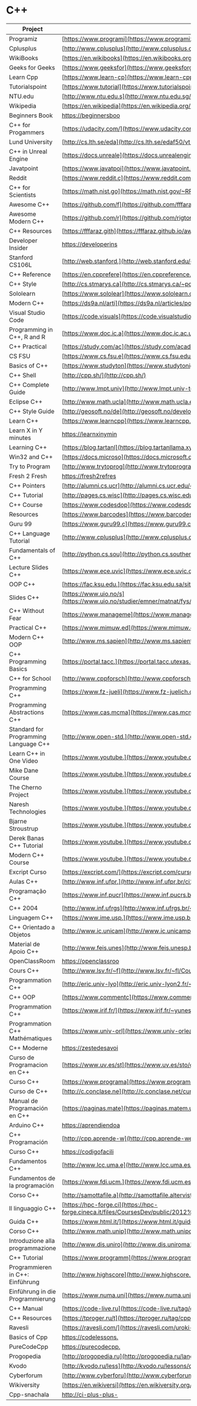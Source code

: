 # C++

| Project                               | URL                                                                                                                                                           | Language |
|---------------------------------------|----------------------------------------------------------------------------------------------------------------------------------------------------------------------|----------|
| Programiz                             | [https://www.programi](https://www.programiz.com/cpp-programming)                                                                                                    | EN       |
| Cplusplus                             | [http://www.cplusplus](http://www.cplusplus.com/doc/tutorial/)                                                                                                       | EN       |
| WikiBooks                             | [https://en.wikibooks](https://en.wikibooks.org/wiki/C%2B%2B_Programming)                                                                                            | EN       |
| Geeks for Geeks                       | [https://www.geeksfor](https://www.geeksforgeeks.org/c-plus-plus/)                                                                                                   | EN       |
| Learn Cpp                             | [https://www.learn-cp](https://www.learn-cpp.org/)                                                                                                                   | EN       |
| Tutorialspoint                        | [https://www.tutorial](https://www.tutorialspoint.com/cplusplus/)                                                                                                    | EN       |
| NTU.edu                               | [http://www.ntu.edu.s](http://www.ntu.edu.sg/home/ehchua/programming/cpp/cp0_introduction.html)                                                                      | EN       |
| Wikipedia                             | [https://en.wikipedia](https://en.wikipedia.org/wiki/C%2B%2B)                                                                                                        | EN       |
| Beginners Book                        | [https://beginnersboo](https://beginnersbook.com/2017/08/c-plus-plus-tutorial-for-beginners/)                                                                        | EN       |
| C++ for Progammers                    | [https://udacity.com/](https://www.udacity.com/course/c-for-programmers--ud210)                                                                                       | EN       |
| Lund University                       | [http://cs.lth.se/eda](http://cs.lth.se/edaf50/vt18/lectures/)                                                                                                       | EN       |
| C++ in Unreal Engine                  | [https://docs.unreale](https://docs.unrealengine.com/en-us/Programming/Introduction)                                                                                 | EN       |
| Javatpoint                            | [https://www.javatpoi](https://www.javatpoint.com/cpp-tutorial)                                                                                                      | EN       |
| Reddit                                | [https://www.reddit.c](https://www.reddit.com/r/cpp/)                                                                                                                | EN       |
| C++ for Scientists                    | [https://math.nist.go](https://math.nist.gov/~RPozo/c++class/)                                                                                                       | EN       |
| Awesome C++                           | [https://github.com/f](https://github.com/fffaraz/awesome-cpp)                                                                                                       | EN       |
| Awesome Modern C++                    | [https://github.com/r](https://github.com/rigtorp/awesome-modern-cpp)                                                                                                | EN       |
| C++ Resources                         | [https://fffaraz.gith](https://fffaraz.github.io/awesome-cpp/)                                                                                                       | EN       |
| Developer Insider                     | [https://developerins](https://developerinsider.co/c-and-cpp-insider/)                                                                                               | EN       |
| Stanford CS106L                       | [http://web.stanford.](http://web.stanford.edu/class/cs106l/handouts/full_course_reader.pdf)                                                                         | EN       |
| C++ Reference                         | [https://en.cpprefere](https://en.cppreference.com/w/)                                                                                                               | EN       |
| C++ Style                             | [http://cs.stmarys.ca](http://cs.stmarys.ca/~porter/csc/ref/cpp_style.html)                                                                                          | EN       |
| Sololearn                             | [https://www.sololear](https://www.sololearn.com/Course/CPlusPlus/)                                                                                                  | EN       |
| Modern C++                            | [https://ds9a.nl/arti](https://ds9a.nl/articles/posts/c++-1/)                                                                                                        | EN       |
| Visual Studio Code                    | [https://code.visuals](https://code.visualstudio.com/docs/languages/cpp)                                                                                             | EN       |
| Programming in C++, R and R           | [https://www.doc.ic.a](https://www.doc.ic.ac.uk/lab/cplus/c++.rules/)                                                                                                | EN       |
| C++ Practical                         | [https://study.com/ac](https://study.com/academy/lesson/practical-application-for-c-plus-plus-programming-functions.html)                                            | EN       |
| CS FSU                                | [https://www.cs.fsu.e](https://www.cs.fsu.edu/~vastola/cop3014/index.html)                                                                                           | EN       |
| Basics of C++                         | [https://www.studyton](https://www.studytonight.com/cpp/basics-of-cpp.php)                                                                                           | EN       |
| C++ Shell                             | [http://cpp.sh/](http://cpp.sh/)                                                                                                                                     | EN       |
| C++ Complete Guide                    | [http://www.lmpt.univ](http://www.lmpt.univ-tours.fr/~volkov/C++.pdf)                                                                                                | EN       |
| Eclipse C++                           | [http://www.math.ucla](http://www.math.ucla.edu/~anderson/UsingEclipseCPP/)                                                                                          | EN       |
| C++ Style Guide                       | [http://geosoft.no/de](http://geosoft.no/development/cppstyle.html)                                                                                                  | EN       |
| Learn C++                             | [https://www.learncpp](https://www.learncpp.com/)                                                                                                                    | EN       |
| Learn X in Y minutes                  | [https://learnxinymin](https://learnxinyminutes.com/docs/c++/)                                                                                                       | EN       |
| Learning C++                          | [https://blog.tartanl](https://blog.tartanllama.xyz/learning-cpp/)                                                                                                   | EN       |
| Win32 and C++                         | [https://docs.microso](https://docs.microsoft.com/en-us/windows/desktop/learnwin32/learn-to-program-for-windows)                                                     | EN       |
| Try to Program                        | [http://www.trytoprog](http://www.trytoprogram.com/cplusplus-programming/)                                                                                           | EN       |
| Fresh 2 Fresh                         | [https://fresh2refres](https://fresh2refresh.com/cpp-tutorial/)                                                                                                      | EN       |
| C++ Pointers                          | [http://alumni.cs.ucr](http://alumni.cs.ucr.edu/~pdiloren/C++_Pointers/)                                                                                             | EN       |
| C++ Tutorial                          | [http://pages.cs.wisc](http://pages.cs.wisc.edu/~hasti/cs368/CppTutorial/index.html)                                                                                 | EN       |
| C++ Course                            | [https://www.codesdop](https://www.codesdope.com/cpp-introduction/)                                                                                                  | EN       |
| Resources                             | [https://www.barcodes](https://www.barcodesinc.com/articles/learn-cpp.htm)                                                                                           | EN       |
| Guru 99                               | [https://www.guru99.c](https://www.guru99.com/cpp-tutorial.html)                                                                                                     | EN       |
| C++ Language Tutorial                 | [http://www.cplusplus](http://www.cplusplus.com/files/tutorial.pdf)                                                                                                  | EN       |
| Fundamentals of C++                   | [http://python.cs.sou](http://python.cs.southern.edu/cppbook/progcpp.pdf)                                                                                            | EN       |
| Lecture Slides C++                    | [https://www.ece.uvic](https://www.ece.uvic.ca/~frodo/cppbook/downloads/lecture_slides_for_programming_in_c++-2018-02-15.pdf)                                        | EN       |
| OOP C++                               | [https://fac.ksu.edu.](https://fac.ksu.edu.sa/sites/default/files/ObjectOrientedProgramminginC4thEdition.pdf)                                                        | EN       |
| Slides C++                            | [https://www.uio.no/s](https://www.uio.no/studier/emner/matnat/fys/FYS3150/h07/undervisningsmateriale/Slides%20from%20Lectures/iv3830slides_1.pdf)                   | EN       |
| C++ Without Fear                      | [https://www.manageme](https://www.managementboek.nl/code/inkijkexemplaar/9780134314303/c-without-fear-engels-brian-overland.pdf)                                    | EN       |
| Practical C++                         | [https://www.mimuw.ed](https://www.mimuw.edu.pl/~mrp/cpp/SecretCPP/O%27Reilly%20-%20Practical%20C++%20Programming.pdf)                                               | EN       |
| Modern C++ OOP                        | [http://www.ms.sapien](http://www.ms.sapientia.ro/~manyi/teaching/c++/CPP_v1.1.pdf)                                                                                  | EN       |
| C++ Programming Basics                | [https://portal.tacc.](https://portal.tacc.utexas.edu/documents/13601/159760/cpp_programming.pdf)                                                                    | EN       |
| C++ for School                        | [http://www.cppforsch](http://www.cppforschool.com/tutorial-pdf.html)                                                                                                | EN       |
| Programming C++                       | [https://www.fz-jueli](https://www.fz-juelich.de/SharedDocs/Downloads/IAS/JSC/EN/slides/cplusplus/cplusplus.pdf)                                                     | EN       |
| Programming Abstractions C++          | [https://www.cas.mcma](https://www.cas.mcmaster.ca/~qiao/courses/cs2so3/textbook/ProgAbs.pdf)                                                                        | EN       |
| Standard for Programming Language C++ | [http://www.open-std.](http://www.open-std.org/jtc1/sc22/wg21/docs/papers/2017/n4713.pdf)                                                                            | EN       |
| Learn C++ in One Video                | [https://www.youtube.](https://www.youtube.com/watch?v=Rub-JsjMhWY)                                                                                                  | EN       |
| Mike Dane Course                      | [https://www.youtube.](https://www.youtube.com/watch?v=vLnPwxZdW4Y)                                                                                                  | EN       |
| The Cherno Project                    | [https://www.youtube.](https://www.youtube.com/watch?v=18c3MTX0PK0&list=PLlrATfBNZ98dudnM48yfGUldqGD0S4FFb)                                                          | EN       |
| Naresh Technologies                   | [https://www.youtube.](https://www.youtube.com/watch?v=l0qvxPPISuY&list=PLVlQHNRLflP8_DGKcMoRw-TYJJALgGu4J)                                                          | EN       |
| Bjarne Stroustrup                     | [https://www.youtube.](https://www.youtube.com/watch?v=fX2W3nNjJIo&t=5s)                                                                                             | EN       |
| Derek Banas C++ Tutorial              | [https://www.youtube.](https://www.youtube.com/watch?v=DamuE8TM3xo&list=PLGLfVvz_LVvQ9S8YSV0iDsuEU8v11yP9M)                                                          | EN       |
| Modern C++ Course                     | [https://www.youtube.](https://www.youtube.com/watch?v=F_vIB3yjxaM&list=PLgnQpQtFTOGR50iIOtO36nK6aNPtVq98C)                                                          | EN       |
| Excript Curso                         | [https://excript.com/](https://excript.com/curso-cpp.html)                                                                                                           | PT       |
| Aulas C++                             | [http://www.inf.ufpr.](http://www.inf.ufpr.br/ci208/NotasAula.pdf)                                                                                                   | PT       |
| Programação C++                       | [https://www.inf.pucr](https://www.inf.pucrs.br/manssour/LinguagemC++/index.html)                                                                                    | PT       |
| C++ 2004                              | [http://www.inf.ufrgs](http://www.inf.ufrgs.br/~johann/cpp2004/)                                                                                                     | PT       |
| Linguagem C++                         | [https://www.ime.usp.](https://www.ime.usp.br/~slago/slago-C++.pdf)                                                                                                  | PT       |
| C++ Orientado a Objetos               | [http://www.ic.unicam](http://www.ic.unicamp.br/~cmrubira/aacesta/cpp/cpp15.html)                                                                                    | PT       |
| Material de Apoio C++                 | [http://www.feis.unes](http://www.feis.unesp.br/Home/departamentos/engenhariaeletrica/lapsee/curso_2011_dinter_mod2_1.pdf)                                           | PT       |
| OpenClassRoom                         | [https://openclassroo](https://openclassrooms.com/fr/courses/1894236-programmez-avec-le-langage-c)                                                                   | FR       |
| Cours C++                             | [http://www.lsv.fr/~f](http://www.lsv.fr/~fl/Cours/slides.pdf)                                                                                                       | FR       |
| Programmation C++                     | [http://eric.univ-lyo](http://eric.univ-lyon2.fr/~ricco/cours/cours_cpp.html)                                                                                        | FR       |
| C++ OOP                               | [https://www.commentc](https://www.commentcamarche.com/contents/1427-c-l-oriente-objet)                                                                              | FR       |
| Programmation C++                     | [https://www.irif.fr/](https://www.irif.fr/~yunes/cours/cpp/index.html)                                                                                              | FR       |
| Programmation C++ Mathématiques       | [https://www.univ-orl](https://www.univ-orleans.fr/mapmo/membres/haberkorn/docs/polyC++.pdf)                                                                         | FR       |
| C++ Moderne                           | [https://zestedesavoi](https://zestedesavoir.com/tutoriels/822/la-programmation-en-c-moderne/)                                                                       | FR       |
| Curso de Programacion en C++          | [https://www.uv.es/st](https://www.uv.es/sto/cursos/c++/curso95.pdf)                                                                                                 | ES       |
| Curso C++                             | [https://www.programa](https://www.programarya.com/Cursos/C++)                                                                                                       | ES       |
| Curso de C++                          | [http://c.conclase.ne](http://c.conclase.net/curso/index.php)                                                                                                        | ES       |
| Manual de Programación en C++         | [https://paginas.mate](https://paginas.matem.unam.mx/pderbf/images/mprogintc++.pdf)                                                                                  | ES       |
| Arduino C++                           | [https://aprendiendoa](https://aprendiendoarduino.wordpress.com/category/c/)                                                                                         | ES       |
| C++ Programación                      | [http://cpp.aprende-w](http://cpp.aprende-web.net/basico/index.php)                                                                                                  | ES       |
| Curso C++                             | [https://codigofacili](https://codigofacilito.com/cursos/c-plus-plus)                                                                                                | ES       |
| Fundamentos C++                       | [http://www.lcc.uma.e](http://www.lcc.uma.es/~vicente/docencia/cppdoc/programacion_cxx.pdf)                                                                          | ES       |
| Fundamentos de la programación        | [https://www.fdi.ucm.](https://www.fdi.ucm.es/profesor/luis/fp/FP.pdf)                                                                                               | ES       |
| Corso C++                             | [http://samottafile.a](http://samottafile.altervista.org/file/Corso_C++.pdf)                                                                                         | IT       |
| Il linguaggio C++                     | [https://hpc-forge.ci](https://hpc-forge.cineca.it/files/CoursesDev/public/2012%20Autumn/Introduzione%20alla%20programmazioni%20a%20oggetti%20in%20C++/corsocpp.pdf) | IT       |
| Guida C++                             | [https://www.html.it/](https://www.html.it/guide/guida-c2/)                                                                                                          | IT       |
| Corso C++                             | [http://www.math.unip](http://www.math.unipd.it/~sperduti/CORSO-C%2B%2B/Corso%20C++.htm)                                                                             | IT       |
| Introduzione alla programmazione      | [http://www.dis.uniro](http://www.dis.uniroma1.it/~bloisi/didattica/pmn1112/lezioni/1.1-introduzione.pdf)                                                            | IT       |
| C++ Tutorial                          | [https://www.programm](https://www.programmierenlernen24.de/c-tutorial/)                                                                                             | DE       |
| Programmieren in C++: Einführung      | [http://www.highscore](http://www.highscore.de/cpp/einfuehrung/)                                                                                                     | DE       |
| Einführung in die Programmierung      | [https://www.numa.uni](https://www.numa.uni-linz.ac.at/Teaching/Lectures/Kurs-C/Script/html/main.pdf)                                                                | DE       |
| C++ Manual                            | [https://code-live.ru](https://code-live.ru/tag/cpp-manual/)                                                                                                         | RU       |
| C++ Resources                         | [https://tproger.ru/t](https://tproger.ru/tag/cpp/)                                                                                                                  | RU       |
| Ravesli                               | [https://ravesli.com/](https://ravesli.com/uroki-cpp/)                                                                                                               | RU       |
| Basics of Cpp                         | [https://codelessons.](https://codelessons.ru/cplusplus/lessons/basics-of-cpp.html)                                                                                  | RU       |
| PureCodeCpp                           | [https://purecodecpp.](https://purecodecpp.com/)                                                                                                                     | RU       |
| Progopedia                            | [http://progopedia.ru](http://progopedia.ru/language/c-plus-plus/)                                                                                                   | RU       |
| Kvodo                                 | [http://kvodo.ru/less](http://kvodo.ru/lessons/cplusplus)                                                                                                            | RU       |
| Cyberforum                            | [http://www.cyberforu](http://www.cyberforum.ru/cpp/)                                                                                                                | RU       |
| Wikiversity                           | [https://en.wikiversi](https://en.wikiversity.org/wiki/C%2B%2B)                                                                                                      | RU       |
| Cpp-snachala                          | [http://ci-plus-plus-](http://ci-plus-plus-snachala.ru/)                                                                                                             | RU       |
